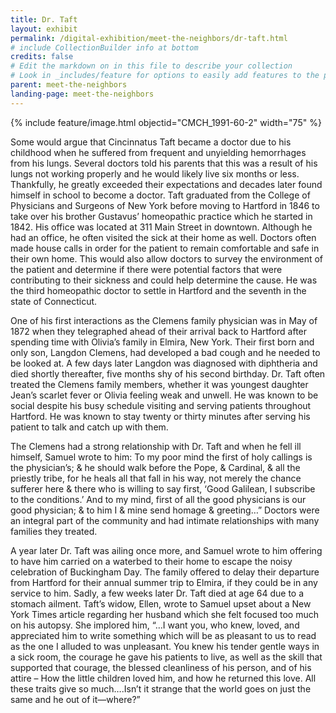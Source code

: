 ```yaml
---
title: Dr. Taft
layout: exhibit
permalink: /digital-exhibition/meet-the-neighbors/dr-taft.html
# include CollectionBuilder info at bottom
credits: false
# Edit the markdown on in this file to describe your collection
# Look in _includes/feature for options to easily add features to the page
parent: meet-the-neighbors
landing-page: meet-the-neighbors
---
```


{% include feature/image.html objectid="CMCH_1991-60-2" width="75" %}

Some would argue that Cincinnatus Taft became a doctor due to his childhood when he suffered from frequent and unyielding hemorrhages from his lungs. Several doctors told his parents that this was a result of his lungs not working properly and he would likely live six months or less. Thankfully, he greatly exceeded their expectations and decades later found himself in school to become a doctor. Taft graduated from the College of Physicians and Surgeons of New York before moving to Hartford in 1846 to take over his brother Gustavus’ homeopathic practice which he started in 1842.  His office was located at 311 Main Street in downtown. Although he had an office, he often visited the sick at their home as well. Doctors often made house calls in order for the patient to remain comfortable and safe in their own home. This would also allow doctors to survey the environment of the patient and determine if there were potential factors that were contributing to their sickness and could help determine the cause. He was the third homeopathic doctor to settle in Hartford and the seventh in the state of Connecticut.

One of his first interactions as the Clemens family physician was in May of 1872 when they telegraphed ahead of their arrival back to Hartford after spending time with Olivia’s family in Elmira, New York. Their first born and only son, Langdon Clemens, had developed a bad cough and he needed to be looked at. A few days later Langdon was diagnosed with diphtheria and died shortly thereafter, five months shy of his second birthday. Dr. Taft often treated the Clemens family members, whether it was youngest daughter Jean’s scarlet fever or Olivia feeling weak and unwell. He was known to be social despite his busy schedule visiting and serving patients throughout Hartford. He was known to stay twenty or thirty minutes after serving his patient to talk and catch up with them.

The Clemens had a strong relationship with Dr. Taft and when he fell ill himself, Samuel wrote to him: To my poor mind the first of holy callings is the physician’s; & he should walk before the Pope, & Cardinal, & all the priestly tribe, for he heals all that fall in his way, not merely the chance sufferer here & there who is willing to say first, ‘Good Galilean, I subscribe to the conditions.’ And to my mind, first of all the good physicians is our good physician; & to him I & mine send homage & greeting…” Doctors were an integral part of the community and had intimate relationships with many families they treated.

A year later Dr. Taft was ailing once more, and Samuel wrote to him offering to have him carried on a waterbed to their home to escape the noisy celebration of Buckingham Day. The family offered to delay their departure from Hartford for their annual summer trip to Elmira, if they could be in any service to him. Sadly, a few weeks later Dr. Taft died at age 64 due to a stomach ailment. Taft’s widow, Ellen, wrote to Samuel upset about a New York Times article regarding her husband which she felt focused too much on his autopsy. She implored him, “…I want you, who knew, loved, and appreciated him to write something which will be as pleasant to us to read as the one I alluded to was unpleasant. You knew his tender gentle ways in a sick room, the courage he gave his patients to live, as well as the skill that supported that courage, the blessed cleanliness of his person, and of his attire – How the little children loved him, and how he returned this love. All these traits give so much….Isn’t it strange that the world goes on just the same and he out of it—where?” 
